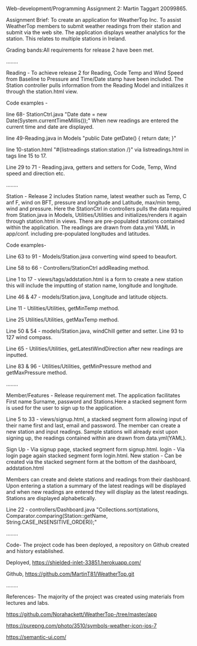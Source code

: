 Web-development/Programming Assignment 2: Martin Taggart 20099865.

Assignment Brief:
To create an application for WeatherTop Inc. To assist WeatherTop members to submit weather readings from their station and submit via the web site. 
The application displays weather analytics for the station. This relates to multiple stations in Ireland.

Grading bands:All requirements for release 2 have been met.

........

Reading - 
To achieve release 2 for Reading, Code Temp and Wind Speed from Baseline to Pressure and Time/Date stamp have been included.
The Station controller pulls information from the Reading Model and initializes it through the station.html view. 

Code examples -

line 68- StationCtrl.java  "Date date = new Date(System.currentTimeMillis());" When new readings are entered the current time and date are displayed.

line 49-Reading.java in Models "public Date getDate() { return date; }" 

line 10-station.html "#{listreadings station:station /}" via listreadings.html in tags line 15 to 17.

Line 29 to 71 - Reading.java, getters and setters for Code, Temp, Wind speed and direction etc. 

........

Station - 
Release 2 includes Station name, latest weather such as Temp, C anf F, wind on BFT, pressure and longitude and Latitude, max/min temp, wind and pressure. 
Here the StationCtrl in controllers pulls the data required from Station.java in Models, Utilities/Utilities and initializes/renders it again through station.html in views. 
There are pre-populated stations contained within the application. The readings are drawn from data.yml YAML in app/conf. including pre-populated longitudes and latitudes. 

Code examples-

Line 63 to 91 - Models/Station.java converting wind speed to beaufort. 

Line 58 to 66 - Controllers/StationCtrl addReading method. 

Line 1 to 17 - views/tags/addstation.html is a form to create a new station this will include the imputting of station name, longitude and longitude.

Line 46 & 47 - models/Station.java, Longitude and latitude objects.

Line 11 - Utilities/Utilities, getMinTemp method. 

Line 25  Utilities/Utilities, getMaxTemp method.

Line 50 & 54 - models/Station.java, windChill getter and setter. Line 93 to 127 wind compass.

Line 65 - Utilities/Utilities, getLatestWindDirection after new readings are inputted.

Line 83 & 96 - Utilities/Utilities, getMinPressure method and getMaxPressure method.

........

Member/Features -
Release requirement met. The application facilitates First name Surname, password and Stations.Here a stacked segment form is used for the user to sign up to the application.

Line 5 to 33 - views/signup.html, a stacked segment form allowing input of their name first and last, email and password. The member can create a new station and input readings.
Sample stations will already exist upon signing up, the readings contained within are drawn from data.yml(YAML).

Sign Up - Via signup page, stacked segment form signup.html.
login - Via login page again stacked segment form login.html.
New station - Can be created via the stacked segment form at the bottom of the dashboard, addstation.html

Members can create and delete stations and readings from their dashboard. Upon entering a station a summary of the latest readings will be displayed and when new
readings are entered they will display as the latest readings. Stations are displayed alphabetically. 

Line 22 - controllers/Dashboard.java "Collections.sort(stations, Comparator.comparing(Station::getName, String.CASE_INSENSITIVE_ORDER));"

........

Code- The project code has been deployed, a repository on Github created and history established.

Deployed, https://shielded-inlet-33851.herokuapp.com/

Github, https://github.com/MartinT81/WeatherTop.git

........

References-
The majority of the project was created using materials from lectures and labs.

https://github.com/Norahackett/WeatherTop-/tree/master/app

https://purepng.com/photo/3510/symbols-weather-icon-ios-7

https://semantic-ui.com/